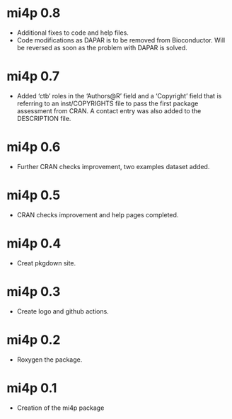# mi4p 0.8

* Additional fixes to code and help files.
* Code modifications as DAPAR is to be removed from Bioconductor. Will be reversed as soon as the problem with DAPAR is solved.

# mi4p 0.7

* Added ‘ctb’ roles in the ‘Authors@R’ field and a ‘Copyright’ field that is referring to an inst/COPYRIGHTS file to pass the first package assessment from CRAN. A contact entry was also added to the DESCRIPTION file.

# mi4p 0.6

* Further CRAN checks improvement, two examples dataset added. 

# mi4p 0.5

* CRAN checks improvement and help pages completed. 

# mi4p 0.4

* Creat pkgdown site.

# mi4p 0.3

* Create logo and github actions. 

# mi4p 0.2

* Roxygen the package. 

# mi4p 0.1

* Creation of the mi4p package 
